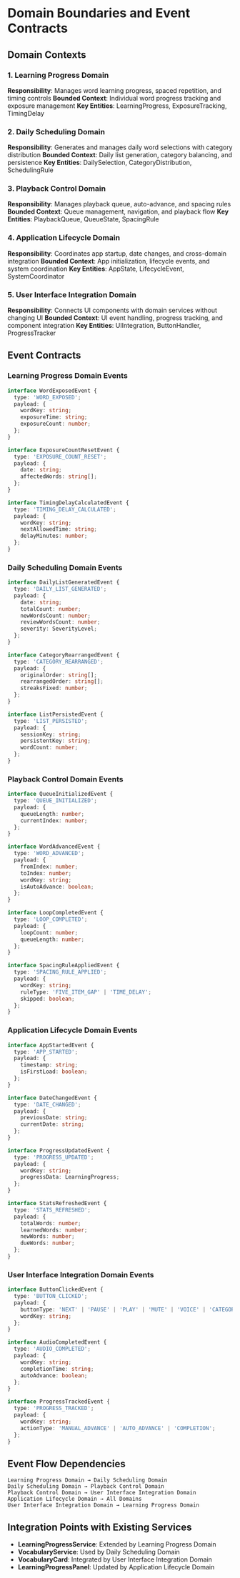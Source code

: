 # Domain Boundaries and Event Contracts

## Domain Contexts

### 1. Learning Progress Domain
**Responsibility**: Manages word learning progress, spaced repetition, and timing controls
**Bounded Context**: Individual word progress tracking and exposure management
**Key Entities**: LearningProgress, ExposureTracking, TimingDelay

### 2. Daily Scheduling Domain  
**Responsibility**: Generates and manages daily word selections with category distribution
**Bounded Context**: Daily list generation, category balancing, and persistence
**Key Entities**: DailySelection, CategoryDistribution, SchedulingRule

### 3. Playback Control Domain
**Responsibility**: Manages playback queue, auto-advance, and spacing rules
**Bounded Context**: Queue management, navigation, and playback flow
**Key Entities**: PlaybackQueue, QueueState, SpacingRule

### 4. Application Lifecycle Domain
**Responsibility**: Coordinates app startup, date changes, and cross-domain integration
**Bounded Context**: App initialization, lifecycle events, and system coordination
**Key Entities**: AppState, LifecycleEvent, SystemCoordinator

### 5. User Interface Integration Domain
**Responsibility**: Connects UI components with domain services without changing UI
**Bounded Context**: UI event handling, progress tracking, and component integration
**Key Entities**: UIIntegration, ButtonHandler, ProgressTracker

## Event Contracts

### Learning Progress Domain Events

```typescript
interface WordExposedEvent {
  type: 'WORD_EXPOSED';
  payload: {
    wordKey: string;
    exposureTime: string;
    exposureCount: number;
  };
}

interface ExposureCountResetEvent {
  type: 'EXPOSURE_COUNT_RESET';
  payload: {
    date: string;
    affectedWords: string[];
  };
}

interface TimingDelayCalculatedEvent {
  type: 'TIMING_DELAY_CALCULATED';
  payload: {
    wordKey: string;
    nextAllowedTime: string;
    delayMinutes: number;
  };
}
```

### Daily Scheduling Domain Events

```typescript
interface DailyListGeneratedEvent {
  type: 'DAILY_LIST_GENERATED';
  payload: {
    date: string;
    totalCount: number;
    newWordsCount: number;
    reviewWordsCount: number;
    severity: SeverityLevel;
  };
}

interface CategoryRearrangedEvent {
  type: 'CATEGORY_REARRANGED';
  payload: {
    originalOrder: string[];
    rearrangedOrder: string[];
    streaksFixed: number;
  };
}

interface ListPersistedEvent {
  type: 'LIST_PERSISTED';
  payload: {
    sessionKey: string;
    persistentKey: string;
    wordCount: number;
  };
}
```

### Playback Control Domain Events

```typescript
interface QueueInitializedEvent {
  type: 'QUEUE_INITIALIZED';
  payload: {
    queueLength: number;
    currentIndex: number;
  };
}

interface WordAdvancedEvent {
  type: 'WORD_ADVANCED';
  payload: {
    fromIndex: number;
    toIndex: number;
    wordKey: string;
    isAutoAdvance: boolean;
  };
}

interface LoopCompletedEvent {
  type: 'LOOP_COMPLETED';
  payload: {
    loopCount: number;
    queueLength: number;
  };
}

interface SpacingRuleAppliedEvent {
  type: 'SPACING_RULE_APPLIED';
  payload: {
    wordKey: string;
    ruleType: 'FIVE_ITEM_GAP' | 'TIME_DELAY';
    skipped: boolean;
  };
}
```

### Application Lifecycle Domain Events

```typescript
interface AppStartedEvent {
  type: 'APP_STARTED';
  payload: {
    timestamp: string;
    isFirstLoad: boolean;
  };
}

interface DateChangedEvent {
  type: 'DATE_CHANGED';
  payload: {
    previousDate: string;
    currentDate: string;
  };
}

interface ProgressUpdatedEvent {
  type: 'PROGRESS_UPDATED';
  payload: {
    wordKey: string;
    progressData: LearningProgress;
  };
}

interface StatsRefreshedEvent {
  type: 'STATS_REFRESHED';
  payload: {
    totalWords: number;
    learnedWords: number;
    newWords: number;
    dueWords: number;
  };
}
```

### User Interface Integration Domain Events

```typescript
interface ButtonClickedEvent {
  type: 'BUTTON_CLICKED';
  payload: {
    buttonType: 'NEXT' | 'PAUSE' | 'PLAY' | 'MUTE' | 'VOICE' | 'CATEGORY';
    wordKey: string;
  };
}

interface AudioCompletedEvent {
  type: 'AUDIO_COMPLETED';
  payload: {
    wordKey: string;
    completionTime: string;
    autoAdvance: boolean;
  };
}

interface ProgressTrackedEvent {
  type: 'PROGRESS_TRACKED';
  payload: {
    wordKey: string;
    actionType: 'MANUAL_ADVANCE' | 'AUTO_ADVANCE' | 'COMPLETION';
  };
}
```

## Event Flow Dependencies

```
Learning Progress Domain → Daily Scheduling Domain
Daily Scheduling Domain → Playback Control Domain  
Playback Control Domain → User Interface Integration Domain
Application Lifecycle Domain → All Domains
User Interface Integration Domain → Learning Progress Domain
```

## Integration Points with Existing Services

- **LearningProgressService**: Extended by Learning Progress Domain
- **VocabularyService**: Used by Daily Scheduling Domain
- **VocabularyCard**: Integrated by User Interface Integration Domain
- **LearningProgressPanel**: Updated by Application Lifecycle Domain